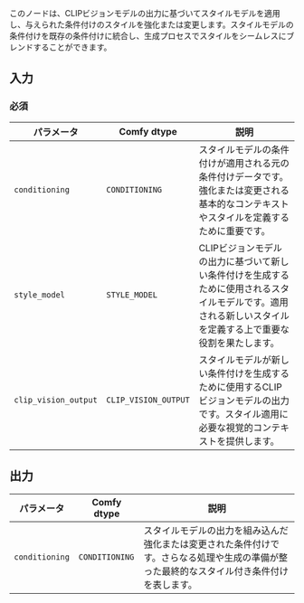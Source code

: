 このノードは、CLIPビジョンモデルの出力に基づいてスタイルモデルを適用し、与えられた条件付けのスタイルを強化または変更します。スタイルモデルの条件付けを既存の条件付けに統合し、生成プロセスでスタイルをシームレスにブレンドすることができます。

## 入力

### 必須

| パラメータ             | Comfy dtype          | 説明 |
|-----------------------|-----------------------|-------------|
| `conditioning`        | `CONDITIONING`       | スタイルモデルの条件付けが適用される元の条件付けデータです。強化または変更される基本的なコンテキストやスタイルを定義するために重要です。 |
| `style_model`         | `STYLE_MODEL`        | CLIPビジョンモデルの出力に基づいて新しい条件付けを生成するために使用されるスタイルモデルです。適用される新しいスタイルを定義する上で重要な役割を果たします。 |
| `clip_vision_output`  | `CLIP_VISION_OUTPUT` | スタイルモデルが新しい条件付けを生成するために使用するCLIPビジョンモデルの出力です。スタイル適用に必要な視覚的コンテキストを提供します。 |

## 出力

| パラメータ            | Comfy dtype           | 説明 |
|----------------------|-----------------------|-------------|
| `conditioning`       | `CONDITIONING`        | スタイルモデルの出力を組み込んだ強化または変更された条件付けです。さらなる処理や生成の準備が整った最終的なスタイル付き条件付けを表します。 |